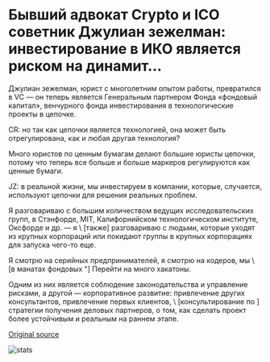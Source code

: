 # Бывший адвокат Crypto и ICO советник Джулиан зежелман: инвестирование в ИКО является риском на динамит...

Джулиан зежелман, юрист с многолетним опытом работы, превратился в VC — он теперь является Генеральным партнером Фонда «фондовый капитал», венчурного фонда инвестирования в технологические проекты в цепочке.

CR: но так как цепочки является технологией, она может быть отрегулирована, как и любая другая технология?

Много юристов по ценным бумагам делают большие юристы цепочки, потому что теперь все больше и больше маркеров регулируются как ценные бумаги.

JZ: в реальной жизни, мы инвестируем в компании, которые, случается, используют цепочки для решения реальных проблем.

Я разговариваю с большим количеством ведущих исследовательских групп, в Стэнфорде, MIT, Калифорнийском технологическом институте, Оксфорде и др. — я \ [также] разговариваю с людьми, которые уходят из крупных корпораций или покидают группы в крупных корпорациях для запуска чего-то еще.

Я смотрю на серийных предпринимателей, я смотрю на кодеров, мы \ [в манатах фондовых "\] Перейти на много хакатоны.

Одним из них является соблюдение законодательства и управление рисками, а другой — корпоративное развитие: привлечение других консультантов, привлечение первых клиентов, \ [консультирование по \] стратегии получения деловых партнеров, о том, как сделать проект более устойчивым и реальным на раннем этапе.

[Original source](https://cointelegraph.com/news/former-crypto-lawyer-and-ico-advisor-julian-zegelman-investing-in-icos-is-a-risk-on-dynamite)

![stats](https://c.statcounter.com/11760860/0/a89fa40b/1/ "stats")